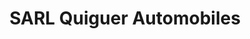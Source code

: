 ---
title: "SARL Quiguer Automobiles"
url: /landevant/sarl-quiguer-automobiles/
shop: réparation de voitures
---